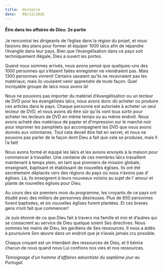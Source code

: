 ```yaml
---
title:  Histoire
date:   09/12/2016
---
```


#### Être dans les affaires de Dieu: 2e partie 

Je rencontrai les dirigeants de l’église dans la région du projet, et nous faisions des plans pour former et équiper 1000 laïcs afin de répandre l’évangile dans leur pays. Bien que l’évangélisation dans ce pays soit techniquement illégale, Dieu a ouvert les portes. 

Quand nous sommes arrivés, nous avons pensé que quelques-uns des 1000 personnes qui s’étaient faites enregistrer ne viendraient pas. Mais 1300 personnes vinrent! Certains savaient qu’ils ne recevraient pas les matériaux, mais ils voulaient venir apprendre de toute façon. Quel incroyable groupe de laïcs nous avons là! 

Nous ne pouvions pas importer du matériel d’évangélisation ou un lecteur de DVD pour les évangélistes laïcs, nous avons donc dû acheter ou produire ces articles dans le pays. Chaque personne est autorisée à acheter un seul lecteur de DVD, et nous avons dû être sûr qu’ils vont tous sortir pour acheter les lecteurs de DVD en même temps ou au même endroit. Nous avons acheté des matériaux de papier et d’impression sur le marché noir pour imprimer les pamphlets qui accompagnent les DVD que nous avons donnés aux volontaires. Tout cela devait être fait en secret, et nous ne pouvons pas parler de la façon dont Dieu a fait que cela se produise, mais Il l’a fait! 

Nous avons formé et équipé les laïcs et les avions envoyés à la maison pour commencer à travailler. Une centaine de ces membres laïcs travaillent maintenant à temps plein, en tant que pionniers de mission globale, enseignant, baptisant et établissant de nouvelles églises. Ils ont été secrètement déplacés vers des régions du pays où nous n’avons pas d’ églises. Là, ils enseignent à leurs nouveaux voisins au sujet de l’ amour et plante de nouvelles églises pour Dieu. 

Au cours des six premiers mois du programme, les croyants de ce pays ont étudié avec des milliers de personnes désireuses. Plus de 650 personnes furent baptisées, et six nouvelles églises furent plantées. Et ces braves gens n’ont fait que commencer! 

Je suis étonné de ce que Dieu fait à travers ma famille et moi et d’autres qui se consacrent au service de Dieu quelque soient Ses directives. Nous sommes les mains de Dieu, les gardiens de Ses ressources. Il nous a aidés à poursuivre Son œuvre dans un endroit que je n’avais jamais cru possible. 

Chaque croyant est un intendant des ressources de Dieu, et Il bénira chacun de nous quand nous Lui confions nos vies et nos ressources. 

_Témoignage d’un homme d’affaires adventiste du septième jour au Portugal._ 